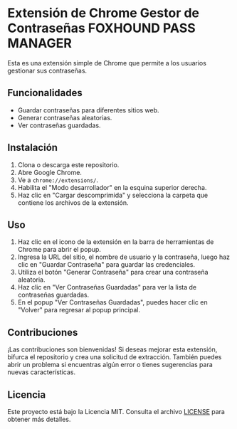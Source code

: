 # Extensión de Chrome Gestor de Contraseñas FOXHOUND PASS MANAGER

Esta es una extensión simple de Chrome que permite a los usuarios gestionar sus contraseñas.

## Funcionalidades

- Guardar contraseñas para diferentes sitios web.
- Generar contraseñas aleatorias.
- Ver contraseñas guardadas.

## Instalación

1. Clona o descarga este repositorio.
2. Abre Google Chrome.
3. Ve a `chrome://extensions/`.
4. Habilita el "Modo desarrollador" en la esquina superior derecha.
5. Haz clic en "Cargar descomprimida" y selecciona la carpeta que contiene los archivos de la extensión.

## Uso

1. Haz clic en el icono de la extensión en la barra de herramientas de Chrome para abrir el popup.
2. Ingresa la URL del sitio, el nombre de usuario y la contraseña, luego haz clic en "Guardar Contraseña" para guardar las credenciales.
3. Utiliza el botón "Generar Contraseña" para crear una contraseña aleatoria.
4. Haz clic en "Ver Contraseñas Guardadas" para ver la lista de contraseñas guardadas.
5. En el popup "Ver Contraseñas Guardadas", puedes hacer clic en "Volver" para regresar al popup principal.

## Contribuciones

¡Las contribuciones son bienvenidas! Si deseas mejorar esta extensión, bifurca el repositorio y crea una solicitud de extracción. También puedes abrir un problema si encuentras algún error o tienes sugerencias para nuevas características.

## Licencia

Este proyecto está bajo la Licencia MIT. Consulta el archivo [LICENSE](LICENSE) para obtener más detalles.
